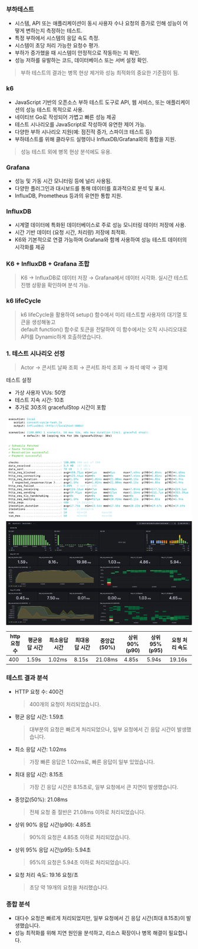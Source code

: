 ### 부하테스트
- 시스템, API 또는 애플리케이션이 동시 사용자 수나 요청의 증가로 인해 성능이 어떻게 변하는지 측정하는 테스트.
- 특정 부하에서 시스템의 응답 속도 측정.
- 시스템이 초당 처리 가능한 요청수 평가.
- 부하가 증가했을 때 시스템이 안정적으로 작동하는 지 확인.
- 성능 저하를 유발하는 코드, 데이터베이스 또는 서버 설정 확인.
> 부하 테스트의 결과는 병목 현상 제거와 성능 최적화의 중요한 기준점이 됨.

### k6
- JavaScript 기반의 오픈소스 부하 테스트 도구로 API, 웹 서비스, 또는 애플리케이션의 성능 테스트 목적으로 사용.
- 네이티브 Go로 작성되어 가볍고 빠른 성능 제공
- 테스트 시나리오를 JavaScript로 작성하여 유연한 제어 가능.
- 다양한 부하 시나리오 지원(예: 점진적 증가, 스파이크 테스트 등) 
- 부하테스트를 위해 클라우드 실행이나 InfluxDB/Grafana와의 통합을 지원.
> 성능 테스트 외에 병목 현상 분석에도 유용.

### Grafana 
- 성능 및 가동 시간 모니터링 등에 널리 사용됨.
- 다양한 플러그인과 대시보드를 통해 데이터를 효과적으로 분석 및 표시.
- InfluxDB, Prometheus 등과의 유연한 통합 지원.

### InfluxDB 
- 시계열 데이터에 특화된 데이터베이스로 주로 성능 모니터링 데이터 저장에 사용.
- 시간 기반 데이터 (요청 시간, 처리량) 저장에 최적화.
- K6와 기본적으로 연결 가능하며 Grafana와 함께 사용하여 성능 테스트 데이터의 시각화를 제공

### K6 + InfluxDB + Grafana 조합
> K6 → InfluxDB로 데이터 저장 → Grafana에서 데이터 시각화.
> 실시간 테스트 진행 상황을 확인하며 분석 가능.

### k6 lifeCycle
> k6 lifeCycle을 활용하여 setup() 함수에서 미리 테스트할 사용자의 대기열 토큰을 생성해놓고  
> default function() 함수로 토큰을 전달하여 이 함수에서는 오직 시나리오대로   
> API를 Dynamic하게 호출하였습니다.

### 1. 테스트 시나리오 선정
> Actor → 콘서트 날짜 조회 → 콘서트 좌석 조회 → 좌석 예약 → 결제

테스트 설정
 - 가상 사용자 VUs: 50명
 - 테스트 지속 시간: 10초
 - 추가로 30초의 gracefulStop 시간이 포함
  
![step19_1.png](step19_1.png)
![step19_2.png](step19_2.png)


http 요청 수|평균응답 시간| 최소응답 시간| 최대응답 시간| 중앙값(50%)| 상위 90%(p90)| 상위 95%(p95)| 요청 처리 속도|
---|---|---|---|---|---|---|---|
400|1.59s|1.02ms|8.15s|21.08ms|4.85s|5.94s|19.16s|

### 테스트 결과 분석
- HTTP 요청 수: 400건 
  > 400개의 요청이 처리되었습니다.

- 평균 응답 시간: 1.59초
  > 대부분의 요청은 빠르게 처리되었으나, 일부 요청에서 긴 응답 시간이 발생했습니다.

- 최소 응답 시간: 1.02ms
  > 가장 빠른 응답은 1.02ms로, 빠른 응답이 일부 있었습니다.

- 최대 응답 시간: 8.15초
  > 가장 긴 응답 시간은 8.15초로, 일부 요청에서 큰 지연이 발생했습니다.

- 중앙값(50%): 21.08ms
  > 전체 요청 중 절반은 21.08ms 이하로 처리되었습니다.

- 상위 90% 응답 시간(p90): 4.85초
  > 90%의 요청은 4.85초 이하로 처리되었습니다.

- 상위 95% 응답 시간(p95): 5.94초
  > 95%의 요청은 5.94초 이하로 처리되었습니다.

- 요청 처리 속도: 19.16 요청/초
  > 초당 약 19개의 요청을 처리했습니다.

### 종합 분석
- 대다수 요청은 빠르게 처리되었지만, 일부 요청에서 긴 응답 시간(최대 8.15초)이 발생했습니다.
- 성능 최적화를 위해 지연 원인을 분석하고, 리소스 확장이나 병목 해결이 필요합니다.

